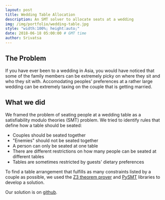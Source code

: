 ```yaml
---
layout: post
title: Wedding Table Allocation
description: An SMT solver to allocate seats at a wedding
img: /img/portfolio/wedding-table.jpg
style: "width:100%; height:auto;"
date: 2018-06-18 05:00:00 # GMT time
author: Srivatsa
---
```


<h2>The Problem</h2>

If you have ever been to a wedding in Asia, you would have noticed that some of
the family members can be extremely picky on where they sit and who they sit
with. Accomodating peoples' preferences at a rather large wedding can be
extremely taxing on the couple that is getting married.

<h2>What we did</h2>

We framed the problem of seating people at a wedding table as a satisfiability
modulo theories (SMT) problem. We tried to identify rules that define how a
table should be seated:

<ul>
    <li>Couples should be seated together</li>
    <li>"Enemies" should not be seated together</li>
    <li>A person can only be seated at one table</li>
    <li>There are different restrictions on how many people can be seated at different tables</li>
    <li>Tables are sometimes restricted by guests' dietary preferences</li>
</ul>

To find a table arrangement that fulfills as many constraints listed by a couple
as possible, we used the <a class="text-link"
href="https://github.com/Z3Prover/z3">Z3 theorem prover</a> and <a
class="text-link" href="https://github.com/pysmt/pysmt">PySMT</a> libraries to
develop a solution.

Our solution is on <a class="text-link" href="https://github.com/Sri-vatsa/weddingapp">github</a>.
